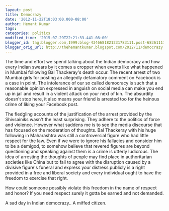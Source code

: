 ```yaml
---
layout: post
title: Democrazy
date: '2012-11-22T18:03:00.000-08:00'
author: Hemant Kumar
tags:
categories: politics 
modified_time: '2015-07-29T22:21:33.441-08:00'
blogger_id: tag:blogger.com,1999:blog-4346681821231783111.post-6836111133140079040
blogger_orig_url: http://thehemantkumar.blogspot.com/2012/11/democrazy.html
---
```


The time and effort we spend talking about the Indian democracy and how every Indian swears by it comes a cropper when events like what happened in Mumbai following Bal Thackeray's death occur. The recent arrest of two Mumbai girls for posting an allegedly defamatory comment on Facebook is a case in point. The intolerance of our so called democracy is such that a reasonable opinion expressed in anguish on social media can make you end up in jail and result in a violent attack on your next of kin. The absurdity doesn't stop here, it also means your friend is arrested too for the heinous crime of liking your Facebook post.

The fledgling accounts of the justification of the arrest provided by the Shivsainiks wasn't the least surprising. They adhere to the politics of force and violence. However what saddens me is to see the media discourse that has focused on the moderation of thoughts. Bal Thackeray with his huge following in Maharashtra was still a controversial figure who had little respect for the law. Even if we were to ignore his fallacies and consider him to be a demigod, to somehow believe that revered figures are beyond questioning and speaking against them is a crime is utterly ludicrous. The idea of arresting the thoughts of  people may find place in authoritarian societies like China but to fail to agree with the disruption caused by a divisive figure's funeral and express your distress publicly is a right provided in a free and liberal society and every individual ought to have the freedom to exercise that right.

How could someone possibly violate this freedom in the name of respect and honor? If you need respect surely it gotta be earned and not demanded.

A sad day in Indian democrazy..
A miffed citizen.